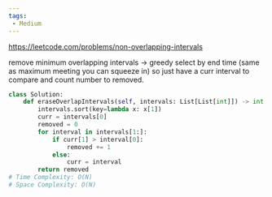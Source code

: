 ```yaml
---
tags:
 - Medium
---
```


https://leetcode.com/problems/non-overlapping-intervals

remove minimum overlapping intervals -> greedy select by end time (same as maximum meeting you can squeeze in)
so just have a curr interval to compare and count number to removed.

```python
class Solution:
    def eraseOverlapIntervals(self, intervals: List[List[int]]) -> int:
        intervals.sort(key=lambda x: x[1])
        curr = intervals[0]
        removed = 0
        for interval in intervals[1:]:
            if curr[1] > interval[0]:
                removed += 1
            else:
                curr = interval
        return removed
# Time Complexity: O(N)
# Space Complexity: O(N)
```